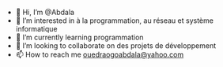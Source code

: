 - 👋 Hi, I’m @Abdala
- 👀 I’m interested in à la programmation, au réseau et système informatique
- 🌱 I’m currently learning programmation
- 💞️ I’m looking to collaborate on des projets de développement
- 📫 How to reach me ouedraogoabdala@yahoo.com

<!---
Abdala-source/Abdala-source is a ✨ special ✨ repository because its `README.md` (this file) appears on your GitHub profile.
You can click the Preview link to take a look at your changes.
--->
